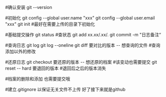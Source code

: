 #确认安装
git --version

#初始化
git config --global user.name "xxx"
git config --global user.email "xxx"
git init                              #最好在需要上传的目录下初始化

#基础提交操作
git status #查状态
git add xx.xx/.xx/.
git commit -m "日志备注“

#查询日志
git log
git log --oneline
git diff 要对比的版本 -- 想查询的文件     #查询添加以外的修改

#还原日志
git checkout 要还原的版本 -- 想还原的档案 #该变动也需要提交
git reset -- hard 要退回的版本          #退回后之后的版本消失

#档案的删除和添加 也需要提交哦

#建立.gitignore 以保证无关文件不上传
好了接下来就是github